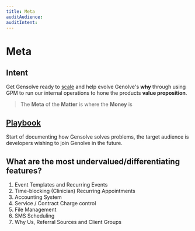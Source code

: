 ```yaml
---
title: Meta
auditAudience:
auditIntent:
---
```


# Meta

## Intent

Get Gensolve ready to [scale](https://mastersofscale.com/) and help evolve Genolve's **why** through using GPM to run our internal operations to hone the products **value proposition**.

> The **Meta** of the **Matter** is where the **Money** is

## [Playbook](./playbook/)

Start of documenting how Gensolve solves problems, the target audience is developers wishing to join Genolve in the future.

## What are the most undervalued/differentiating features?

1. Event Templates and Recurring Events
2. Time-blocking (Clinician) Recurring Appointments
3. Accounting System
4. Service / Contract Charge control
5. File Management
6. SMS Scheduling
7. Why Us, Referral Sources and Client Groups
